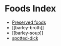 # Foods Index

- [Preserved foods](/cookery/preserved-foods-index.md)
- [[barley-broth]]
- [[barley-soup]]
- [spotted-dick](/cookery/foods/spotted-dick.md)
